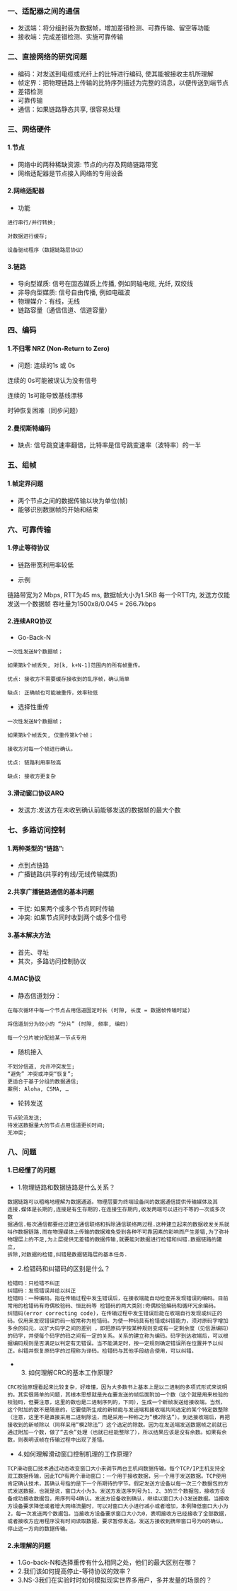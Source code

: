 
### 一、适配器之间的通信

- 发送端：将分组封装为数据帧，增加差错检测、可靠传输、留空等功能
- 接收端：完成差错检测、实施可靠传输


### 二、直接网络的研究问题

- 编码：对发送到电缆或光纤上的比特进行编码, 使其能被接收主机所理解
- 帧定界：把物理链路上传输的比特序列描述为完整的消息，以便传送到端节点
- 差错检测
- 可靠传输
- 通信：如果链路静态共享, 很容易处理

### 三、网络硬件

#### 1.节点
- 网络中的两种稀缺资源: 节点的内存及网络链路带宽
- 网络适配器是节点接入网络的专用设备

#### 2.网络适配器

- 功能
```
进行串行/并行转换;

对数据进行缓存;

设备驱动程序（数据链路层协议）
```
  

#### 3.链路

- 导向型媒质: 信号在固态媒质上传播, 例如同轴电缆, 光纤, 双绞线
- 非导向型媒质: 信号自由传播, 例如电磁波
- 物理媒介：有线，无线
- 链路容量（通信信道、信道容量）

### 四、编码

#### 1.不归零 NRZ (Non-Return to Zero)

- 问题: 连续的1s 或 0s

连续的 0s可能被误认为没有信号

连续的 1s可能导致基线漂移

时钟恢复困难（同步问题）

#### 2.曼彻斯特编码

- 缺点: 信号跳变速率翻倍，比特率是信号跳变速率（波特率）的一半


### 五、组帧

#### 1.帧定界问题

- 两个节点之间的数据传输以块为单位(帧)
- 能够识别数据帧的开始和结束

### 六、可靠传输

#### 1.停止等待协议

- 链路带宽利用率较低

- 示例 

链路带宽为2 Mbps, RTT为45 ms, 数据帧大小为1.5KB
每一个RTT内, 发送方仅能发送一个数据帧
吞吐量为1500x8/0.045 = 266.7kbps


#### 2.连续ARQ协议

- Go-Back-N
```
一次性发送N个数据帧；

如果第k个帧丢失, 对[k, k+N-1]范围内的所有帧重传。

优点: 接收方不需要缓存接收到的乱序帧，确认简单

缺点: 正确帧也可能被重传，效率较低
```

- 选择性重传

```
一次性发送N个数据帧；

如果第k个帧丢失, 仅重传第k个帧；

接收方对每一个帧进行确认。

优点: 链路利用率较高

缺点: 接收方更复杂
```

#### 3.滑动窗口协议ARQ

- 发送方:发送方在未收到确认前能够发送的数据帧的最大个数

### 七、多路访问控制

#### 1.两种类型的“链路”:

- 点到点链路
- 广播链路(共享的有线/无线传输媒质)

#### 2.共享广播链路通信的基本问题 

- 干扰: 如果两个或多个节点同时传输
- 冲突: 如果节点同时收到两个或多个信号


#### 3.基本解决方法
- 首先、寻址
- 其次，多路访问控制协议

#### 4.MAC协议

- 静态信道划分：
```
在每次循环中每一个节点占用信道固定时长 (时隙, 长度 = 数据帧传输时延) 

将信道划分为较小的 “分片” (时隙, 频率, 编码)

每一个分片被分配给某一节点专用
```
- 随机接入
```
不划分信道, 允许冲突发生;
“避免” 冲突或冲突“恢复”;
更适合于基于分组的数据通信;
案例: Aloha, CSMA, …

```

- 轮转发送
```
节点轮流发送;
待发送数据量大的节点占用信道更长时间;
无冲突;
```

### 八、问题

#### 1.已经懂了的问题

- 1.物理链路和数据链路是什么关系？
```
数据链路可以粗略地理解为数据通道。物理层要为终端设备间的数据通信提供传输媒体及其
连接.媒体是长期的,连接是有生存期的.在连接生存期内,收发两端可以进行不等的一次或多次数
据通信.每次通信都要经过建立通信联络和拆除通信联络两过程.这种建立起来的数据收发关系就
叫作数据链路.而在物理媒体上传输的数据难免受到各种不可靠因素的影响而产生差错,为了弥补
物理层上的不足,为上层提供无差错的数据传输,就要能对数据进行检错和纠错.数据链路的建立,
拆除,对数据的检错,纠错是数据链路层的基本任务.
```

- 2.检错码和纠错码的区别是什么？
```
检错码：只检错不纠正
纠错码：发现错误并给以纠正
检错码：一种编码。指在传输过程中发生错误后，在接收端能自动检查并发现错误的编码。目前常用的检错码有奇偶校验码、恒比码等 检错码的两大类别:奇偶校验编码和循环冗余编码。
纠错码(error correcting code)，在传输过程中发生错误后能在收端自行发现或纠正的码。仅用来发现错误的码一般常称为检错码。为使一种码具有检错或纠错能力，须对原码字增加多余的码元，以扩大码字之间的差别 ，即把原码字按某种规则变成有一定剩余度（见信源编码）的码字，并使每个码字的码之间有一定的关系。关系的建立称为编码。码字到达收端后，可以根据编码规则是否满足以判定有无错误。当不能满足时，按一定规则确定错误所在位置并予以纠正。纠错并恢复原码字的过程称为译码。检错码与其他手段结合使用，可以纠错。
```

- 3. 如何理解CRC的基本工作原理?

```
CRC校验原理看起来比较复杂，好难懂，因为大多数书上基本上是以二进制的多项式形式来说明的。其实很简单的问题，其根本思想就是先在要发送的帧后面附加一个数（这个就是用来校验的校验码，但要注意，这里的数也是二进制序列的，下同），生成一个新帧发送给接收端。当然，这个附加的数不是随意的，它要使所生成的新帧能与发送端和接收端共同选定的某个特定数整除（注意，这里不是直接采用二进制除法，而是采用一种称之为“模2除法”）。到达接收端后，再把接收到的新帧除以（同样采用“模2除法”）这个选定的除数。因为在发送端发送数据帧之前就已通过附加一个数，做了“去余”处理（也就已经能整除了），所以结果应该是没有余数。如果有余数，则表明该帧在传输过程中出现了差错。
```

- 4.如何理解滑动窗口控制机理的工作原理?
```
TCP滑动窗口技术通过动态改变窗口大小来调节两台主机间数据传输。每个TCP/IP主机支持全双工数据传输，因此TCP有两个滑动窗口：一个用于接收数据，另一个用于发送数据。TCP使用肯定确认技术，其确认号指的是下一个所期待的字节。假定发送方设备以每一次三个数据包的方式发送数据，也就是说，窗口大小为3。发送方发送序列号为1、2、3的三个数据包，接收方设备成功接收数据包，用序列号4确认。发送方设备收到确认，继续以窗口大小3发送数据。当接收方设备要求降低或者增大网络流量时，可以对窗口大小进行减小或者增加，本例降低窗口大小为2，每一次发送两个数据包。当接收方设备要求窗口大小为0，表明接收方已经接收了全部数据，或者接收方应用程序没有时间读取数据，要求暂停发送。发送方接收到携带窗口号为0的确认，停止这一方向的数据传输。
```

#### 2.未理解的问题

- 1.Go-back-N和选择重传有什么相同之处，他们的最大区别在哪？
- 2.我们该如何提高停止-等待协议的效率？
- 3.NS-3我们在实验时时如何模拟现实世界多用户，多并发量的场景的？
